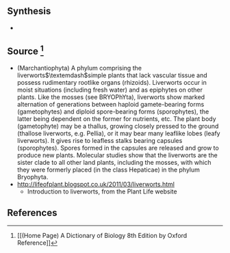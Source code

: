 ## Synthesis
- 
## Source [^1]
- (Marchantiophyta) A phylum comprising the liverworts$\textemdash$simple plants that lack vascular tissue and possess rudimentary rootlike organs (rhizoids). Liverworts occur in moist situations (including fresh water) and as epiphytes on other plants. Like the mosses (see BRYOPhYta), liverworts show marked alternation of generations between haploid gamete-bearing forms (gametophytes) and diploid spore-bearing forms (sporophytes), the latter being dependent on the former for nutrients, etc. The plant body (gametophyte) may be a thallus, growing closely pressed to the ground (thallose liverworts, e.g. Pellia), or it may bear many leaflike lobes (leafy liverworts). It gives rise to leafless stalks bearing capsules (sporophytes). Spores formed in the capsules are released and grow to produce new plants. Molecular studies show that the liverworts are the sister clade to all other land plants, including the mosses, with which they were formerly placed (in the class Hepaticae) in the phylum Bryophyta.
- http://lifeofplant.blogspot.co.uk/2011/03/liverworts.html
	- Introduction to liverworts, from the Plant Life website
## References

[^1]: [[(Home Page) A Dictionary of Biology 8th Edition by Oxford Reference]]